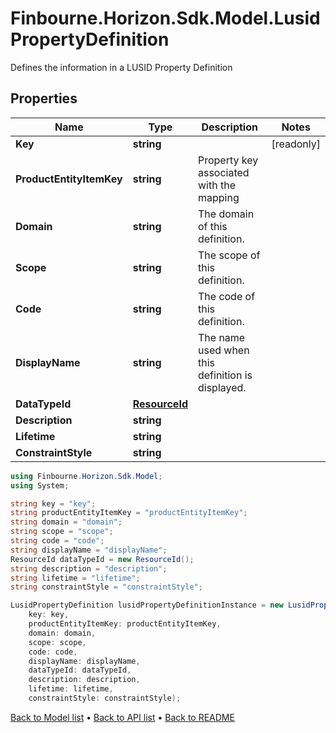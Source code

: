 # Finbourne.Horizon.Sdk.Model.LusidPropertyDefinition
Defines the information in a LUSID Property Definition

## Properties

Name | Type | Description | Notes
------------ | ------------- | ------------- | -------------
**Key** | **string** |  | [readonly] 
**ProductEntityItemKey** | **string** | Property key associated with the mapping | 
**Domain** | **string** | The domain of this definition. | 
**Scope** | **string** | The scope of this definition. | 
**Code** | **string** | The code of this definition. | 
**DisplayName** | **string** | The name used when this definition is displayed. | 
**DataTypeId** | [**ResourceId**](ResourceId.md) |  | 
**Description** | **string** |  | 
**Lifetime** | **string** |  | 
**ConstraintStyle** | **string** |  | 

```csharp
using Finbourne.Horizon.Sdk.Model;
using System;

string key = "key";
string productEntityItemKey = "productEntityItemKey";
string domain = "domain";
string scope = "scope";
string code = "code";
string displayName = "displayName";
ResourceId dataTypeId = new ResourceId();
string description = "description";
string lifetime = "lifetime";
string constraintStyle = "constraintStyle";

LusidPropertyDefinition lusidPropertyDefinitionInstance = new LusidPropertyDefinition(
    key: key,
    productEntityItemKey: productEntityItemKey,
    domain: domain,
    scope: scope,
    code: code,
    displayName: displayName,
    dataTypeId: dataTypeId,
    description: description,
    lifetime: lifetime,
    constraintStyle: constraintStyle);
```

[Back to Model list](../README.md#documentation-for-models) &#8226; [Back to API list](../README.md#documentation-for-api-endpoints) &#8226; [Back to README](../README.md)
